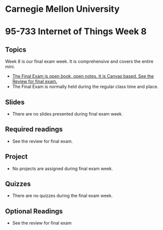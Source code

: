 # Carnegie Mellon University

# 95-733 Internet of Things Week 8

## Topics

Week 8 is our final exam week. It is comprehensive and covers the entire mini.

+ [The Final Exam is open book, open notes. It is Canvas based. See the Review for final exam.](../Review.md)
+ The Final Exam is normally held during the regular class time and place.

## Slides

+ There are no slides presented during final exam week.

## Required readings

+ See the review for final exam.

## Project

+ No projects are assigned during final exam week.

## Quizzes

+ There are no quizzes during the final exam week.

## Optional Readings

+ See the review for final exam
